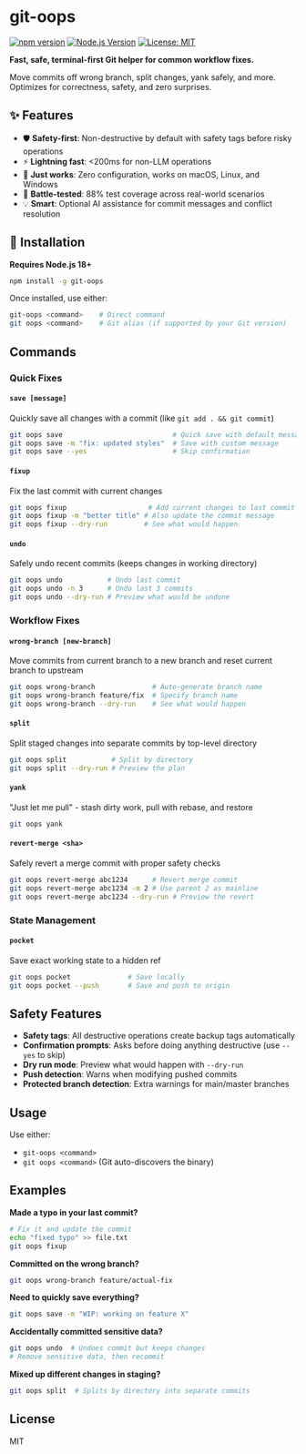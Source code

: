 # git-oops

[![npm version](https://badge.fury.io/js/git-oops.svg)](https://badge.fury.io/js/git-oops)
[![Node.js Version](https://img.shields.io/badge/node-%3E%3D18.0.0-brightgreen.svg)](https://nodejs.org/)
[![License: MIT](https://img.shields.io/badge/License-MIT-yellow.svg)](https://opensource.org/licenses/MIT)

**Fast, safe, terminal-first Git helper for common workflow fixes.**

Move commits off wrong branch, split changes, yank safely, and more. Optimizes for correctness, safety, and zero surprises.

## ✨ Features

- 🛡️ **Safety-first**: Non-destructive by default with safety tags before risky operations
- ⚡ **Lightning fast**: <200ms for non-LLM operations
- 🎯 **Just works**: Zero configuration, works on macOS, Linux, and Windows
- 🧪 **Battle-tested**: 88% test coverage across real-world scenarios
- 💡 **Smart**: Optional AI assistance for commit messages and conflict resolution

## 🚀 Installation

**Requires Node.js 18+**

```bash
npm install -g git-oops
```

Once installed, use either:

```bash
git-oops <command>    # Direct command
git oops <command>    # Git alias (if supported by your Git version)
```

## Commands

### Quick Fixes

#### `save [message]`

Quickly save all changes with a commit (like `git add . && git commit`)

```bash
git oops save                           # Quick save with default message
git oops save -m "fix: updated styles"  # Save with custom message
git oops save --yes                     # Skip confirmation
```

#### `fixup`

Fix the last commit with current changes

```bash
git oops fixup                    # Add current changes to last commit
git oops fixup -m "better title" # Also update the commit message
git oops fixup --dry-run         # See what would happen
```

#### `undo`

Safely undo recent commits (keeps changes in working directory)

```bash
git oops undo           # Undo last commit
git oops undo -n 3      # Undo last 3 commits
git oops undo --dry-run # Preview what would be undone
```

### Workflow Fixes

#### `wrong-branch [new-branch]`

Move commits from current branch to a new branch and reset current branch to upstream

```bash
git oops wrong-branch              # Auto-generate branch name
git oops wrong-branch feature/fix  # Specify branch name
git oops wrong-branch --dry-run    # See what would happen
```

#### `split`

Split staged changes into separate commits by top-level directory

```bash
git oops split           # Split by directory
git oops split --dry-run # Preview the plan
```

#### `yank`

"Just let me pull" - stash dirty work, pull with rebase, and restore

```bash
git oops yank
```

#### `revert-merge <sha>`

Safely revert a merge commit with proper safety checks

```bash
git oops revert-merge abc1234      # Revert merge commit
git oops revert-merge abc1234 -m 2 # Use parent 2 as mainline
git oops revert-merge abc1234 --dry-run # Preview the revert
```

### State Management

#### `pocket`

Save exact working state to a hidden ref

```bash
git oops pocket              # Save locally
git oops pocket --push       # Save and push to origin
```

## Safety Features

- **Safety tags**: All destructive operations create backup tags automatically
- **Confirmation prompts**: Asks before doing anything destructive (use `--yes` to skip)
- **Dry run mode**: Preview what would happen with `--dry-run`
- **Push detection**: Warns when modifying pushed commits
- **Protected branch detection**: Extra warnings for main/master branches

## Usage

Use either:

- `git-oops <command>`
- `git oops <command>` (Git auto-discovers the binary)

## Examples

**Made a typo in your last commit?**

```bash
# Fix it and update the commit
echo "fixed typo" >> file.txt
git oops fixup
```

**Committed on the wrong branch?**

```bash
git oops wrong-branch feature/actual-fix
```

**Need to quickly save everything?**

```bash
git oops save -m "WIP: working on feature X"
```

**Accidentally committed sensitive data?**

```bash
git oops undo  # Undoes commit but keeps changes
# Remove sensitive data, then recommit
```

**Mixed up different changes in staging?**

```bash
git oops split  # Splits by directory into separate commits
```

## License

MIT

